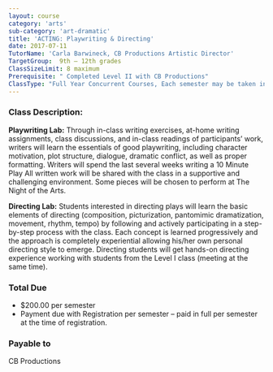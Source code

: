 ```yaml
---
layout: course
category: 'arts'
sub-category: 'art-dramatic'
title: 'ACTING: Playwriting & Directing'
date: 2017-07-11
TutorName: 'Carla Barwineck, CB Productions Artistic Director'
TargetGroup:  9th – 12th grades
ClassSizeLimit: 8 maximum
Prerequisite: " Completed Level II with CB Productions"
ClassType: "Full Year Concurrent Courses, Each semester may be taken independently, but students are highly encouraged to take both Fall and Spring Semesters"
---
```


### Class Description:
**Playwriting Lab:** Through in-class writing exercises, at-home writing assignments, class discussions, and in-class readings of participants’ work, writers will learn the essentials of good playwriting, including character motivation, plot structure, dialogue, dramatic conflict, as well as proper formatting. Writers will spend the last several weeks writing a 10 Minute Play All written work will be shared with the class in a supportive and challenging environment. Some pieces will be chosen to perform at The Night of the Arts.

**Directing Lab:** Students interested in directing plays will learn the basic elements of directing (composition, picturization, pantomimic dramatization, movement, rhythm, tempo) by following and actively participating in a step-by-step process with the class.  Each concept is learned progressively and the approach is completely experiential allowing his/her own personal directing style to emerge. Directing students will get hands-on directing experience working with students from the Level I class (meeting at the same time).

### Total Due
* $200.00 per semester
* Payment due with Registration per semester – paid in full per semester at the time of registration.

### Payable to
CB Productions